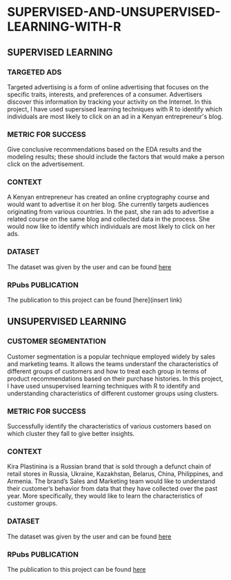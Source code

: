 # SUPERVISED-AND-UNSUPERVISED-LEARNING-WITH-R

## SUPERVISED LEARNING

### TARGETED ADS
Targeted advertising is a form of online advertising that focuses on the specific traits, interests, and preferences of a consumer. Advertisers discover this information by tracking your activity on the Internet. 
In this project, I have used supersised learning techniques with R to identify which individuals are most likely to click on an ad in a Kenyan entrepreneur's blog. 

### METRIC FOR SUCCESS
Give conclusive recommendations based on the EDA results and the modeling results; these should include the factors that would make a person click on the advertisement. 

### CONTEXT
A Kenyan entrepreneur has created an online cryptography course and would want to advertise it on her blog. She currently targets audiences originating from various countries. In the past, she ran ads to advertise a related course on the same blog and collected data in the process. She would now like to identify which individuals are most likely to click on her ads. 

### DATASET
The dataset was given by the user and can be found [here](http://bit.ly/IPAdvertisingData)

### RPubs PUBLICATION
The publication to this project can be found [here](insert link)



## UNSUPERVISED LEARNING

### CUSTOMER SEGMENTATION
Customer segmentation is a popular technique employed widely by sales and marketing teams. It allows the teams understanf the characteristics of different groups of customers and how to treat each group in terms of product recommendations based on their purchase histories. 
In this project, I have used unsupervised learning techniques with R to identify and understanding characteristics of different customer groups using clusters. 

### METRIC FOR SUCCESS
Successfully identify the characteristics of various customers based on which cluster they fall to give better insights. 

### CONTEXT 
Kira Plastinina is a Russian brand that is sold through a defunct chain of retail stores in Russia, Ukraine, Kazakhstan, Belarus, China, Philippines, and Armenia. The brand’s Sales and Marketing team would like to understand their customer’s behavior from data that they have collected over the past year. More specifically, they would like to learn the characteristics of customer groups.

### DATASET
The dataset was given by the user and can be found [here](http://bit.ly/EcommerceCustomersDataset)

### RPubs PUBLICATION
The publication to this project can be found [here](https://rpubs.com/r_owino/911143)
